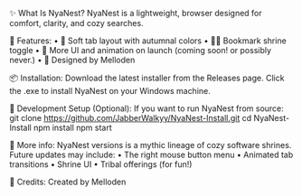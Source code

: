 ✨ What Is NyaNest?
NyaNest is a lightweight, browser designed for comfort, clarity, and cozy searches.

🐾 Features:
• 	🍂 Soft tab layout with autumnal colors
• 	🧙‍♀️ Bookmark shrine toggle
• 	🐾 More UI and animation on launch (coming soon! or possibly never.)
• 	💖 Designed by Melloden

📦 Installation:
Download the latest installer from the Releases page.
Click the .exe to install NyaNest on your Windows machine.

🧪 Development Setup (Optional):
If you want to run NyaNest from source:
git clone https://github.com/JabberWalkyy/NyaNest-Install.git
cd NyaNest-Install
npm install
npm start

🐉 More info:
NyaNest versions is a mythic lineage of cozy software shrines.
Future updates may include:
• 	The right mouse button menu
• 	Animated tab transitions
• 	Shrine UI
• 	Tribal offerings (for fun!)

💌 Credits:
Created by Melloden
